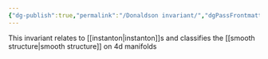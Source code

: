 ```yaml
---
{"dg-publish":true,"permalink":"/Donaldson invariant/","dgPassFrontmatter":true,"created":"2024-11-24T14:36:24.361+01:00","updated":"2024-11-30T17:52:48.783+01:00"}
---
```



This invariant relates to [[instanton\|instanton]]s and classifies the [[smooth structure\|smooth structure]] on 4d manifolds